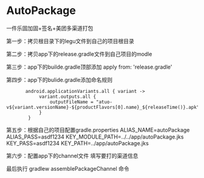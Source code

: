 # AutoPackage
一件乐固加固+签名+美团多渠道打包

第一步：拷贝根目录下的legu文件到自己的项目根目录

第二步：拷贝app下的release.gradle文件到自己项目的modle

第三步：app下的builde.gradle顶部添加 apply from: 'release.gradle'

第四步：app下的bulide.gradle添加命名规则
           
           android.applicationVariants.all { variant ->
                variant.outputs.all {
                    outputFileName = "atuo-v${variant.versionName}-${productFlavors[0].name}_${releaseTime()}.apk"
                }
            }

第五步：根据自己的项目配置gradle.properties
ALIAS_NAME=autoPackage
ALIAS_PASS=asdf1234
KEY_MODULE_PATH=../../app/autoPackage.jks
KEY_PASS=asdf1234
KEY_PATH=../app/autoPackage.jks

第六步：配置app下的channel文件 填写要打的渠道信息

最后执行 gradlew assemblePackageChannel 命令
      
